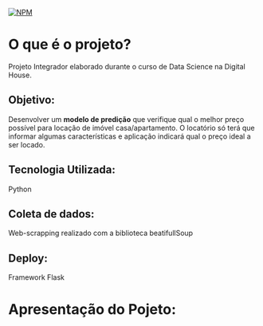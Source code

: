 [![NPM](https://img.shields.io/npm/l/react)](https://github.com/luizdatamkt/Data-Science-Full-Project/blob/main/LICENSE)

 
 # O que é o projeto?
 
Projeto Integrador elaborado durante o curso de Data Science na Digital House.

## Objetivo: 
Desenvolver um **modelo de predição** que verifique qual o melhor preço possível para locação de imóvel casa/apartamento.
O locatório só terá que informar algumas características e aplicação indicará qual o preço ideal a ser locado.

## Tecnologia Utilizada:
Python

## Coleta de dados: 
Web-scrapping realizado com a biblioteca beatifullSoup

## Deploy:
Framework Flask

# Apresentação do Pojeto:





